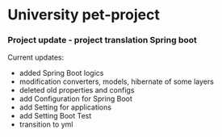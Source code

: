 # University pet-project 

### Project update - project translation Spring boot
Current updates:
- added Spring Boot logics 
- modification converters, models, hibernate of some layers
- deleted old properties and configs
- add Configuration for Spring Boot
- add Setting for applications
- add Setting Boot Test
- transition to yml
